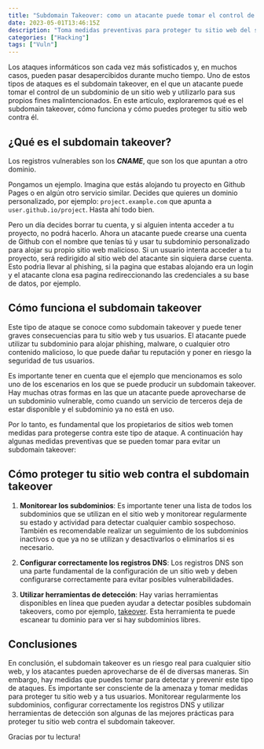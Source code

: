 ```yaml
---
title: "Subdomain Takeover: como un atacante puede tomar el control de tu sitio web"
date: 2023-05-01T13:46:15Z
description: "Toma medidas preventivas para proteger tu sitio web del subdomain takeover. Aprende cómo monitorear tus subdominios, configurar correctamente los registros DNS y utilizar herramientas de detección para evitar ataques malintencionados. Descubre cómo proteger tu sitio web contra el subdomain takeover en este artículo."
categories: ["Hacking"]
tags: ["Vuln"]
---
```



Los ataques informáticos son cada vez más sofisticados y, en muchos casos, pueden pasar desapercibidos durante mucho tiempo. Uno de estos tipos de ataques es el subdomain takeover, en el que un atacante puede tomar el control de un subdominio de un sitio web y utilizarlo para sus propios fines malintencionados. En este artículo, exploraremos qué es el subdomain takeover, cómo funciona y cómo puedes proteger tu sitio web contra él.

## ¿Qué es el subdomain takeover?

Los registros vulnerables son los **_CNAME_**, que son los que apuntan a otro dominio.

Pongamos un ejemplo. Imagina que estás alojando tu proyecto en Github Pages o en algún otro servicio similar. Decides que quieres un dominio personalizado, por ejemplo: `project.example.com` que apunta a `user.github.io/project`. Hasta ahí todo bien.

Pero un día decides borrar tu cuenta, y si alguien intenta acceder a tu proyecto, no podrá hacerlo. Ahora un atacante puede crearse una cuenta de Github con el nombre que tenías tú y usar tu subdominio personalizado para alojar su propio sitio web malicioso. Si un usuario intenta acceder a tu proyecto, será redirigido al sitio web del atacante sin siquiera darse cuenta. Esto podria llevar al phishing, si la pagina que estabas alojando era un login y el atacante clona esa pagina redireccionando las credenciales a su base de datos, por ejemplo.

## Cómo funciona el subdomain takeover

Este tipo de ataque se conoce como subdomain takeover y puede tener graves consecuencias para tu sitio web y tus usuarios. El atacante puede utilizar tu subdominio para alojar phishing, malware, o cualquier otro contenido malicioso, lo que puede dañar tu reputación y poner en riesgo la seguridad de tus usuarios.

Es importante tener en cuenta que el ejemplo que mencionamos es solo uno de los escenarios en los que se puede producir un subdomain takeover. Hay muchas otras formas en las que un atacante puede aprovecharse de un subdominio vulnerable, como cuando un servicio de terceros deja de estar disponible y el subdominio ya no está en uso.

Por lo tanto, es fundamental que los propietarios de sitios web tomen medidas para protegerse contra este tipo de ataque. A continuación hay algunas medidas preventivas que se pueden tomar para evitar un subdomain takeover:

## Cómo proteger tu sitio web contra el subdomain takeover

1. **Monitorear los subdominios**: Es importante tener una lista de todos los subdominios que se utilizan en el sitio web y monitorear regularmente su estado y actividad para detectar cualquier cambio sospechoso. También es recomendable realizar un seguimiento de los subdominios inactivos o que ya no se utilizan y desactivarlos o eliminarlos si es necesario.

2. **Configurar correctamente los registros DNS**: Los registros DNS son una parte fundamental de la configuración de un sitio web y deben configurarse correctamente para evitar posibles vulnerabilidades.

3. **Utilizar herramientas de detección**: Hay varias herramientas disponibles en línea que pueden ayudar a detectar posibles subdomain takeovers, como por ejemplo, [takeover](https://github.com/m4ll0k/takeover). Esta herramienta te puede escanear tu dominio para ver si hay subdominios libres.

## Conclusiones

En conclusión, el subdomain takeover es un riesgo real para cualquier sitio web, y los atacantes pueden aprovecharse de él de diversas maneras. Sin embargo, hay medidas que puedes tomar para detectar y prevenir este tipo de ataques. Es importante ser consciente de la amenaza y tomar medidas para proteger tu sitio web y a tus usuarios. Monitorear regularmente los subdominios, configurar correctamente los registros DNS y utilizar herramientas de detección son algunas de las mejores prácticas para proteger tu sitio web contra el subdomain takeover.

Gracias por tu lectura!
